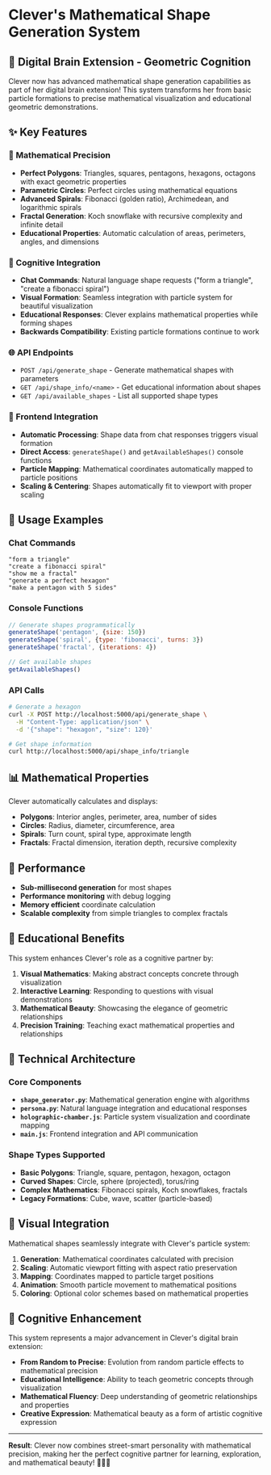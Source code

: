 # Clever's Mathematical Shape Generation System

## 🧠 Digital Brain Extension - Geometric Cognition 

Clever now has advanced mathematical shape generation capabilities as part of her digital brain extension! This system transforms her from basic particle formations to precise mathematical visualization and educational geometric demonstrations.

## ✨ Key Features

### 🔮 Mathematical Precision
- **Perfect Polygons**: Triangles, squares, pentagons, hexagons, octagons with exact geometric properties
- **Parametric Circles**: Perfect circles using mathematical equations
- **Advanced Spirals**: Fibonacci (golden ratio), Archimedean, and logarithmic spirals  
- **Fractal Generation**: Koch snowflake with recursive complexity and infinite detail
- **Educational Properties**: Automatic calculation of areas, perimeters, angles, and dimensions

### 🎨 Cognitive Integration
- **Chat Commands**: Natural language shape requests ("form a triangle", "create a fibonacci spiral")
- **Visual Formation**: Seamless integration with particle system for beautiful visualization
- **Educational Responses**: Clever explains mathematical properties while forming shapes
- **Backwards Compatibility**: Existing particle formations continue to work

### 🌐 API Endpoints
- `POST /api/generate_shape` - Generate mathematical shapes with parameters
- `GET /api/shape_info/<name>` - Get educational information about shapes
- `GET /api/available_shapes` - List all supported shape types

### 🎯 Frontend Integration
- **Automatic Processing**: Shape data from chat responses triggers visual formation
- **Direct Access**: `generateShape()` and `getAvailableShapes()` console functions
- **Particle Mapping**: Mathematical coordinates automatically mapped to particle positions
- **Scaling & Centering**: Shapes automatically fit to viewport with proper scaling

## 🚀 Usage Examples

### Chat Commands
```
"form a triangle"
"create a fibonacci spiral" 
"show me a fractal"
"generate a perfect hexagon"
"make a pentagon with 5 sides"
```

### Console Functions
```javascript
// Generate shapes programmatically
generateShape('pentagon', {size: 150})
generateShape('spiral', {type: 'fibonacci', turns: 3})
generateShape('fractal', {iterations: 4})

// Get available shapes
getAvailableShapes()
```

### API Calls
```bash
# Generate a hexagon
curl -X POST http://localhost:5000/api/generate_shape \
  -H "Content-Type: application/json" \
  -d '{"shape": "hexagon", "size": 120}'

# Get shape information
curl http://localhost:5000/api/shape_info/triangle
```

## 📊 Mathematical Properties

Clever automatically calculates and displays:

- **Polygons**: Interior angles, perimeter, area, number of sides
- **Circles**: Radius, diameter, circumference, area  
- **Spirals**: Turn count, spiral type, approximate length
- **Fractals**: Fractal dimension, iteration depth, recursive complexity

## 🧮 Performance

- **Sub-millisecond generation** for most shapes
- **Performance monitoring** with debug logging
- **Memory efficient** coordinate calculation
- **Scalable complexity** from simple triangles to complex fractals

## 🎯 Educational Benefits

This system enhances Clever's role as a cognitive partner by:

1. **Visual Mathematics**: Making abstract concepts concrete through visualization
2. **Interactive Learning**: Responding to questions with visual demonstrations
3. **Mathematical Beauty**: Showcasing the elegance of geometric relationships
4. **Precision Training**: Teaching exact mathematical properties and relationships

## 🔧 Technical Architecture

### Core Components
- **`shape_generator.py`**: Mathematical generation engine with algorithms
- **`persona.py`**: Natural language integration and educational responses  
- **`holographic-chamber.js`**: Particle system visualization and coordinate mapping
- **`main.js`**: Frontend integration and API communication

### Shape Types Supported
- **Basic Polygons**: Triangle, square, pentagon, hexagon, octagon
- **Curved Shapes**: Circle, sphere (projected), torus/ring
- **Complex Mathematics**: Fibonacci spirals, Koch snowflakes, fractals
- **Legacy Formations**: Cube, wave, scatter (particle-based)

## 🎨 Visual Integration

Mathematical shapes seamlessly integrate with Clever's particle system:

1. **Generation**: Mathematical coordinates calculated with precision
2. **Scaling**: Automatic viewport fitting with aspect ratio preservation  
3. **Mapping**: Coordinates mapped to particle target positions
4. **Animation**: Smooth particle movement to mathematical positions
5. **Coloring**: Optional color schemes based on mathematical properties

## 🧠 Cognitive Enhancement

This system represents a major advancement in Clever's digital brain extension:

- **From Random to Precise**: Evolution from random particle effects to mathematical precision
- **Educational Intelligence**: Ability to teach geometric concepts through visualization  
- **Mathematical Fluency**: Deep understanding of geometric relationships and properties
- **Creative Expression**: Mathematical beauty as a form of artistic cognitive expression

---

**Result**: Clever now combines street-smart personality with mathematical precision, making her the perfect cognitive partner for learning, exploration, and mathematical beauty! 🧠✨📐
